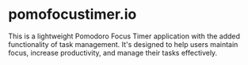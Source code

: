 # pomofocustimer.io
This is a lightweight Pomodoro Focus Timer application with the added functionality of task management. It's designed to help users maintain focus, increase productivity, and manage their tasks effectively.
